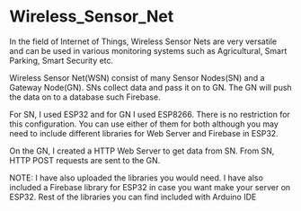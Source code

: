 # Wireless_Sensor_Net
In the field of Internet of Things, Wireless Sensor Nets are very versatile and can be used in various monitoring systems such as Agricultural, Smart Parking, Smart Security etc.

Wireless Sensor Net(WSN) consist of many Sensor Nodes(SN) and a Gateway Node(GN). SNs collect data and pass it on to GN. The GN will push the data on to a database such Firebase.

For SN, I used ESP32 and for GN I used ESP8266. There is no restriction for this configuration. You can use either of them for both although you may need to include different libraries for Web Server and Firebase in ESP32.

On the GN, I created a HTTP Web Server to get data from SN. From SN, HTTP POST requests are sent to the GN. 

NOTE: I have also uploaded the libraries you would need. I have also included a Firebase library for ESP32 in case you want make your server on ESP32. 
Rest of the libraries you can find included with Arduino IDE
